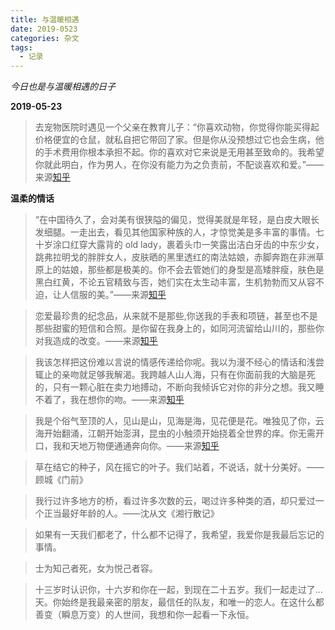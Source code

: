 ```yaml
---
title: 与温暖相遇
date: 2019-0523
categories: 杂文
tags:
  - 记录
---
```


_今日也是与温暖相遇的日子_

**2019-05-23**

> 去宠物医院时遇见一个父亲在教育儿子：“你喜欢动物，你觉得你能买得起价格便宜的仓鼠，就私自把它带回了家。但是你从没预想过它也会生病，他的手术费用你根本承担不起。你的喜欢对它来说是无用甚至致命的。我希望你就此明白，作为男人，在你没有能力为之负责前，不配谈喜欢和爱。”——来源[知乎](https://www.zhihu.com/question/63651462/answer/554353372)

**温柔的情话**

> “在中国待久了，会对美有很狭隘的偏见，觉得美就是年轻，是白皮大眼长发细腿。一走出去，看见其他国家种族的人，才惊觉美是多丰富的事情。七十岁涂口红穿大露背的 old lady，裹着头巾一笑露出洁白牙齿的中东少女，跳弗拉明戈的胖胖女人，皮肤晒的黑里透红的南法姑娘，赤脚奔跑在非洲草原上的姑娘，那些都是极美的。你不会去管她们的身型是高矮胖瘦，肤色是黑白红黄，不论五官精致与否，她们实在太生动丰富，生机勃勃而又从容不迫，让人信服的美。”——来源[知乎](https://www.zhihu.com/question/63651462/answer/554353372)

<!--more-->

> 恋爱最珍贵的纪念品，从来就不是那些,你送我的手表和项链，甚至也不是那些甜蜜的短信和合照。是你留在我身上的，如同河流留给山川的，那些你对我造成的改变。——来源[知乎](https://www.zhihu.com/question/276314436/answer/578279787)

> 我该怎样把这份难以言说的情感传递给你呢。我以为漫不经心的情话和浅尝辄止的亲吻就足够我解渴。我跨越人山人海，只有在你面前我的大脑是死的，只有一颗心脏在卖力地搏动，不断向我倾诉它对你的非分之想。我又睡不着了，我在想你的吻。——来源[知乎](https://www.zhihu.com/question/276314436/answer/578279787)

> 我是个俗气至顶的人，见山是山，见海是海，见花便是花。唯独见了你，云海开始翻涌，江朝开始澎湃，昆虫的小触须开始挠着全世界的痒。你无需开口，我和天地万物便通通奔向你。——来源[知乎](https://www.zhihu.com/question/276314436/answer/578279787)

> 草在结它的种子，风在摇它的叶子。我们站着，不说话，就十分美好。——顾城《门前》

> 我行过许多地方的桥，看过许多次数的云，喝过许多种类的酒，却只爱过一个正当最好年龄的人。——沈从文《湘行散记》

> 如果有一天我们都老了，什么都不记得了，我希望，我爱你是我最后忘记的事情。

> 士为知己者死，女为悦己者容。

> 十三岁时认识你，十六岁和你在一起，到现在二十五岁。我们一起走过了...天。你始终是我最亲密的朋友，最信任的队友，和唯一的恋人。在这什么都善变（瞬息万变）的人世间，我想和你一起看一下永恒。
